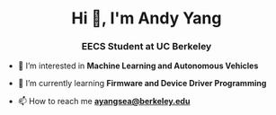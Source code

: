<h1 align="center">Hi 👋, I'm Andy Yang</h1>
<h3 align="center">EECS Student at UC Berkeley</h3>

- 🔭 I’m interested in **Machine Learning and Autonomous Vehicles**

- 🌱 I’m currently learning **Firmware and Device Driver Programming**

- 📫 How to reach me **ayangsea@berkeley.edu**
